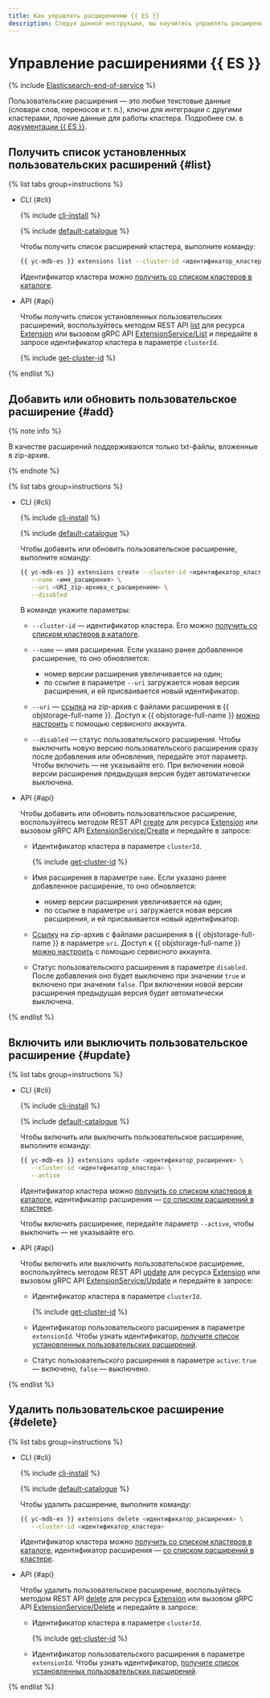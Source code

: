 ```yaml
---
title: Как управлять расширениями {{ ES }}
description: Следуя данной инструкции, вы научитесь управлять расширениями {{ ES }}.
---
```


# Управление расширениями {{ ES }}

{% include [Elasticsearch-end-of-service](../../_includes/mdb/mes/note-end-of-service.md) %}

Пользовательские расширения — это любые текстовые данные (словари слов, переносов и т. п.), ключи для интеграции с другими кластерами, прочие данные для работы кластера. Подробнее см. в [документации {{ ES }}](https://www.elastic.co/guide/en/cloud/current/ec-plugins-guide.html).

## Получить список установленных пользовательских расширений {#list}

{% list tabs group=instructions %}

- CLI {#cli}

    {% include [cli-install](../../_includes/cli-install.md) %}

    {% include [default-catalogue](../../_includes/default-catalogue.md) %}

    Чтобы получить список расширений кластера, выполните команду:

    ```bash
    {{ yc-mdb-es }} extensions list --cluster-id <идентификатор_кластера>
    ```

    Идентификатор кластера можно [получить со списком кластеров в каталоге](cluster-list.md#list-clusters).

- API {#api}

    Чтобы получить список установленных пользовательских расширений, воспользуйтесь методом REST API [list](../api-ref/Extension/list.md) для ресурса [Extension](../api-ref/Extension/index.md) или вызовом gRPC API [ExtensionService/List](../api-ref/grpc/Extension/list.md) и передайте в запросе идентификатор кластера в параметре `clusterId`.

    {% include [get-cluster-id](../../_includes/managed-elasticsearch/get-cluster-id.md) %}

{% endlist %}

## Добавить или обновить пользовательское расширение {#add}

{% note info %}

В качестве расширений поддерживаются только txt-файлы, вложенные в zip-архив.

{% endnote %}

{% list tabs group=instructions %}

- CLI {#cli}

    {% include [cli-install](../../_includes/cli-install.md) %}

    {% include [default-catalogue](../../_includes/default-catalogue.md) %}

    Чтобы добавить или обновить пользовательское расширение, выполните команду:

    ```bash
    {{ yc-mdb-es }} extensions create --cluster-id <идентификатор_кластера> \
       --name <имя_расширения> \
       --uri <URI_zip-архива_с_расширением> \
       --disabled
    ```

    В команде укажите параметры:

    * `--cluster-id` — идентификатор кластера. Его можно [получить со списком кластеров в каталоге](cluster-list.md#list-clusters).
    * `--name` — имя расширения. Если указано ранее добавленное расширение, то оно обновляется:

       * номер версии расширения увеличивается на один;
       * по ссылке в параметре `--uri` загружается новая версия расширения, и ей присваивается новый идентификатор.

    
    * `--uri` — [ссылка](../../storage/operations/objects/link-for-download.md) на zip-архив с файлами расширения в {{ objstorage-full-name }}. Доступ к {{ objstorage-full-name }} [можно настроить](./s3-access.md) с помощью сервисного аккаунта.


    * `--disabled` — статус пользовательского расширения. Чтобы выключить новую версию пользовательского расширения сразу после добавления или обновления, передайте этот параметр. Чтобы включить — не указывайте его. При включении новой версии расширения предыдущая версия будет автоматически выключена.

- API {#api}

    Чтобы добавить или обновить пользовательское расширение, воспользуйтесь методом REST API [create](../api-ref/Extension/create.md) для ресурса [Extension](../api-ref/Extension/index.md) или вызовом gRPC API [ExtensionService/Create](../api-ref/grpc/Extension/create.md) и передайте в запросе:
    * Идентификатор кластера в параметре `clusterId`.

      {% include [get-cluster-id](../../_includes/managed-elasticsearch/get-cluster-id.md) %}

    * Имя расширения в параметре `name`. Если указано ранее добавленное расширение, то оно обновляется:

       * номер версии расширения увеличивается на один;
       * по ссылке в параметре `uri` загружается новая версия расширения, и ей присваивается новый идентификатор.

    
    * [Ссылку](../../storage/operations/objects/link-for-download.md) на zip-архив с файлами расширения в {{ objstorage-full-name }} в параметре `uri`. Доступ к {{ objstorage-full-name }} [можно настроить](./s3-access.md) с помощью сервисного аккаунта.


    * Статус пользовательского расширения в параметре `disabled`. После добавления оно будет выключено при значении `true` и включено при значении `false`. При включении новой версии расширения предыдущая версия будет автоматически выключена.

{% endlist %}

## Включить или выключить пользовательское расширение {#update}

{% list tabs group=instructions %}

- CLI {#cli}

    {% include [cli-install](../../_includes/cli-install.md) %}

    {% include [default-catalogue](../../_includes/default-catalogue.md) %}

    Чтобы включить или выключить пользовательское расширение, выполните команду:

    ```bash
    {{ yc-mdb-es }} extensions update <идентификатор_расширения> \
       --cluster-id <идентификатор_кластера> \
       --active
    ```

    Идентификатор кластера можно [получить со списком кластеров в каталоге](cluster-list.md#list-clusters), идентификатор расширения — [со списком расширений в кластере](#list).

    Чтобы включить расширение, передайте параметр `--active`, чтобы выключить — не указывайте его.

- API {#api}

    Чтобы включить или выключить пользовательское расширение, воспользуйтесь методом REST API [update](../api-ref/Extension/update.md) для ресурса [Extension](../api-ref/Extension/index.md) или вызовом gRPC API [ExtensionService/Update](../api-ref/grpc/Extension/update.md) и передайте в запросе:

    * Идентификатор кластера в параметре `clusterId`.

      {% include [get-cluster-id](../../_includes/managed-elasticsearch/get-cluster-id.md) %}

    * Идентификатор пользовательского расширения в параметре `extensionId`. Чтобы узнать идентификатор, [получите список установленных пользовательских расширений](#list).
    * Статус пользовательского расширения в параметре `active`: `true` — включено, `false` — выключено.

{% endlist %}

## Удалить пользовательское расширение {#delete}

{% list tabs group=instructions %}

- CLI {#cli}

    {% include [cli-install](../../_includes/cli-install.md) %}

    {% include [default-catalogue](../../_includes/default-catalogue.md) %}

    Чтобы удалить расширение, выполните команду:

    ```bash
    {{ yc-mdb-es }} extensions delete <идентификатор_расширения> \
       --cluster-id <идентификатор_кластера>
    ```

    Идентификатор кластера можно [получить со списком кластеров в каталоге](cluster-list.md#list-clusters), идентификатор расширения — [со списком расширений в кластере](#list).

- API {#api}

    Чтобы удалить пользовательское расширение, воспользуйтесь методом REST API [delete](../api-ref/Extension/delete.md) для ресурса [Extension](../api-ref/Extension/index.md) или вызовом gRPC API [ExtensionService/Delete](../api-ref/grpc/Extension/delete.md) и передайте в запросе:

    * Идентификатор кластера в параметре `clusterId`.

      {% include [get-cluster-id](../../_includes/managed-elasticsearch/get-cluster-id.md) %}
      
    * Идентификатор пользовательского расширения в параметре `extensionId`. Чтобы узнать идентификатор, [получите список установленных пользовательских расширений](#list).

{% endlist %}
